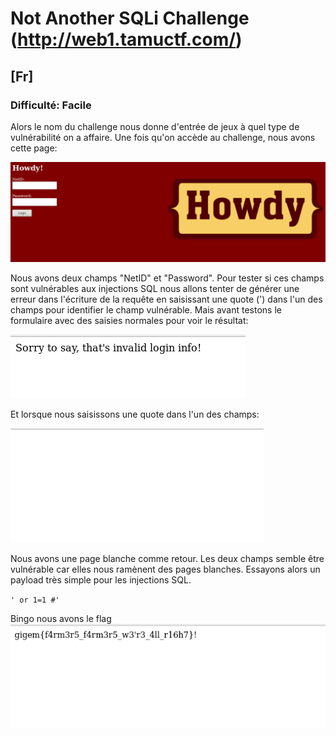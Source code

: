 # Not Another SQLi Challenge (<http://web1.tamuctf.com/>)

## [**Fr**]

### Difficulté: Facile

Alors le nom du challenge nous donne d'entrée de jeux à quel type de vulnérabilité on a affaire.
Une fois qu'on accède au challenge, nous avons cette page:

![index](index.png)

Nous avons deux champs "NetID" et "Password".
Pour tester si ces champs sont vulnérables aux injections SQL nous allons tenter de générer une erreur dans l'écriture de la requête en saisissant une quote (') dans l'un des champs pour identifier le champ vulnérable.
Mais avant testons le formulaire avec des saisies normales pour voir le résultat:

![bad login](bad_login.png)

Et lorsque nous saisissons une quote dans l'un des champs:

![bad login](injection_test.png)

Nous avons une page blanche comme retour. Les deux champs semble être vulnérable car elles nous ramènent des pages blanches. Essayons alors un payload très simple pour les injections SQL.

`' or 1=1 #'`

Bingo nous avons le flag
![flag](flag.png)
